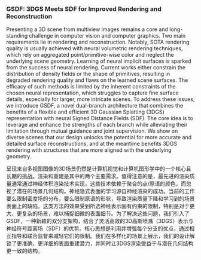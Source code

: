 ### GSDF: 3DGS Meets SDF for Improved Rendering and Reconstruction

Presenting a 3D scene from multiview images remains a core and long-standing challenge in computer vision and computer graphics. Two main requirements lie in rendering and reconstruction. Notably, SOTA rendering quality is usually achieved with neural volumetric rendering techniques, which rely on aggregated point/primitive-wise color and neglect the underlying scene geometry. Learning of neural implicit surfaces is sparked from the success of neural rendering. Current works either constrain the distribution of density fields or the shape of primitives, resulting in degraded rendering quality and flaws on the learned scene surfaces. The efficacy of such methods is limited by the inherent constraints of the chosen neural representation, which struggles to capture fine surface details, especially for larger, more intricate scenes. To address these issues, we introduce GSDF, a novel dual-branch architecture that combines the benefits of a flexible and efficient 3D Gaussian Splatting (3DGS) representation with neural Signed Distance Fields (SDF). The core idea is to leverage and enhance the strengths of each branch while alleviating their limitation through mutual guidance and joint supervision. We show on diverse scenes that our design unlocks the potential for more accurate and detailed surface reconstructions, and at the meantime benefits 3DGS rendering with structures that are more aligned with the underlying geometry.

呈现来自多视图图像的3D场景仍然是计算机视觉和计算机图形学中的一个核心且长期的挑战。渲染和重建是其中的两个主要需求。值得注意的是，最先进的渲染质量通常通过神经体积渲染技术实现，这些技术依赖于聚合的点/原语的颜色，而忽视了潜在的场景几何结构。神经隐式表面的学习源自神经渲染的成功。当前的工作要么限制密度场的分布，要么限制原语的形状，导致渲染质量下降和学习到的场景表面上的缺陷。这类方法的效果受到所选神经表示固有约束的限制，特别是对于更大、更复杂的场景，难以捕捉细微的表面细节。为了解决这些问题，我们引入了GSDF，一种新颖的双分支架构，结合了灵活高效的3D高斯喷溅（3DGS）表示与神经符号距离场（SDF）的优势。核心思想是利用并增强每个分支的优点，通过相互指导和联合监督来减轻它们的限制。我们在多样化的场景上展示，我们的设计解锁了更准确、更详细的表面重建潜力，并同时让3DGS渲染受益于与潜在几何结构更一致的结构。
